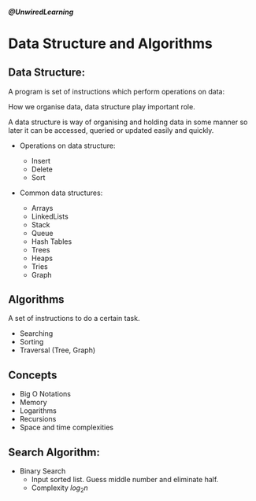 ##### @UnwiredLearning

# Data Structure and Algorithms
## Data Structure:
A program is set of instructions which perform operations on data:

How we organise data, data structure play important role.

A data structure is way of organising and holding data in some manner so later it can be accessed, queried or 
updated easily and quickly.

- Operations on data structure:
    - Insert
    - Delete
    - Sort


- Common data structures:
  - Arrays
  - LinkedLists
  - Stack
  - Queue
  - Hash Tables
  - Trees
  - Heaps
  - Tries
  - Graph
  

## Algorithms
A set of instructions to do a certain task.

- Searching
- Sorting
- Traversal (Tree, Graph)


## Concepts
- Big O Notations
- Memory
- Logarithms
- Recursions
- Space and time complexities

## Search Algorithm:
- Binary Search
  - Input sorted list. Guess middle number and eliminate half.
  - Complexity $log_2 n$



